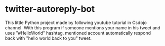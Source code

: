 # twitter-autoreply-bot
This little Python project made by following youtube tutorial in Csdojo channel. With this program if someone mentions your name in his tweet and uses "#HelloWorld" hashtag, mentioned account automatically respond back with "hello world back to you" tweet.
